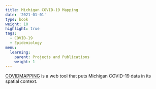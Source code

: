 ```yaml
---
title: Michigan COVID-19 Mapping
date: '2021-01-01'
type: book
weight: 10
highlight: true
tags:
  - COVID-19
  - Epidemiology
menu:
  learning:
    parent: Projects and Publications
    weight: 1
---
```

[COVIDMAPPING](https://covidmapping.org/) is a web tool that puts Michigan COVID-19 data in its spatial context.